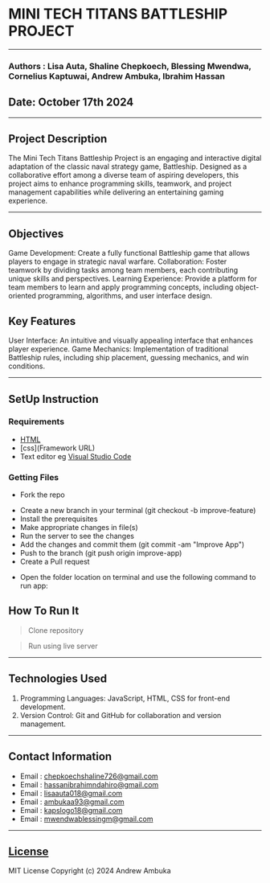 # MINI TECH TITANS BATTLESHIP PROJECT
*****
### Authors : Lisa Auta, Shaline Chepkoech, Blessing Mwendwa, Cornelius Kaptuwai, Andrew Ambuka, Ibrahim Hassan
## Date: October 17th 2024
****
## Project Description
The Mini Tech Titans Battleship Project is an engaging and interactive digital adaptation of the classic naval strategy game, Battleship. Designed as a collaborative effort among a diverse team of aspiring developers, this project aims to enhance programming skills, teamwork, and project management capabilities while delivering an entertaining gaming experience.
******
## Objectives
Game Development: Create a fully functional Battleship game that allows players to engage in strategic naval warfare.
Collaboration: Foster teamwork by dividing tasks among team members, each contributing unique skills and perspectives.
Learning Experience: Provide a platform for team members to learn and apply programming concepts, including object-oriented programming, algorithms, and user interface design.

## Key Features
User Interface: An intuitive and visually appealing interface that enhances player experience.
Game Mechanics: Implementation of traditional Battleship rules, including ship placement, guessing mechanics, and win conditions.

********
## SetUp Instruction
### Requirements
* [HTML](html.com)
* [css](Framework URL)
* Text editor eg [Visual Studio Code](https://code.visualstudio.com/download)


### Getting Files
* Fork the repo
- Create a new branch in your terminal (git checkout -b improve-feature)
- Install the prerequisites
- Make appropriate changes in file(s)
- Run the server to see the changes
- Add the changes and commit them (git commit -am "Improve App")
- Push to the branch (git push origin improve-app)
- Create a Pull request
* Open the folder location on terminal and use the following command to run app:

## How To Run It
>  Clone repository

> Run using live server
*****
## Technologies Used
1. Programming Languages: JavaScript, HTML, CSS for front-end development.
2. Version Control: Git and GitHub for collaboration and version management.
*****
## Contact Information
* Email : chepkoechshaline726@gmail.com
* Email : hassanibrahimndahiro@gmail.com
* Email : lisaauta018@gmail.com
* Email : ambukaa93@gmail.com
* Email : kapslogo18@gmail.com
* Email : mwendwablessingm@gmail.com
*****
## [License](LICENSE)
MIT License
Copyright (c) 2024 Andrew Ambuka
